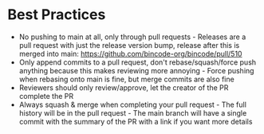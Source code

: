 # Best Practices

- No pushing to main at all, only through pull requests
        - Releases are a pull request with just the release version bump, release after this is merged into main: https://github.com/bincode-org/bincode/pull/510
- Only append commits to a pull request, don't rebase/squash/force push anything because this makes reviewing more annoying
        - Force pushing when rebasing onto main is fine, but merge commits are also fine
- Reviewers should only review/approve, let the creator of the PR complete the PR
- Always squash & merge when completing your pull request
        - The full history will be in the pull request
        - The main branch will have a single commit with the summary of the PR with a link if you want more details

